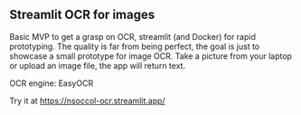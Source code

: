 ## Streamlit OCR for images

Basic MVP to get a grasp on OCR, streamlit (and Docker) for rapid prototyping. The quality is far from being perfect, the goal is just to showcase a small prototype for image OCR.
Take a picture from your laptop or upload an image file, the app will return text.


OCR engine: EasyOCR

Try it at https://nsoccol-ocr.streamlit.app/
